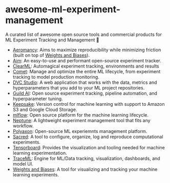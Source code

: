 # awesome-ml-experiment-management

A curated list of awesome open source tools and commercial products for ML Experiment Tracking and Management 🚀

 * [Aeromancy](https://quant-aq.github.io/aeromancy/): Aims to maximize reproducibility while minimizing friction (built on top of [Weights and Biases](https://github.com/wandb/client)).
 * [Aim](https://github.com/aimhubio/aim): An easy-to-use and performant open-source experiment tracker.
 * [ClearML](https://github.com/allegroai/clearml): Automagical experiment tracking, environments and results
 * [Comet](https://www.comet.ml/): Manage and optimize the entire ML lifecycle, from experiment tracking to model production monitoring.
 * [DVC Studio](https://studio.iterative.ai/): A web application that works with the data, metrics and hyperparameters that you add to your ML project repositories.
 * [Guild AI](https://guild.ai/): Open source experiment tracking, pipeline automation, and hyperparameter tuning.
 * [Keepsake](https://github.com/replicate/keepsake): Version control for machine learning with support to Amazon S3 and Google Cloud Storage.
 * [mlflow](https://github.com/mlflow/mlflow): Open source platform for the machine learning lifecycle.
 * [Neptune](https://neptune.ai/): A lightweight experiment management tool that fits any workflow.
 * [Polyaxon](https://github.com/polyaxon/polyaxon):  Open-source ML experiemnts management platform.
 * [Sacred](https://github.com/IDSIA/sacred/): A tool to configure, organize, log and reproduce computational experiments.
 * [Tensorboard](https://www.tensorflow.org/tensorboard/):  Provides the visualization and tooling needed for machine learning experimentation.
 * [TraceML](https://github.com/polyaxon/traceml): Engine for ML/Data tracking, visualization, dashboards, and model UI.
 * [Weights and Biases](https://github.com/wandb/client): A tool for visualizing and tracking your machine learning experiments.
